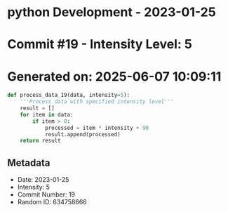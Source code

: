 ﻿# python Development - 2023-01-25
# Commit #19 - Intensity Level: 5
# Generated on: 2025-06-07 10:09:11
```python
def process_data_19(data, intensity=5):
    '''Process data with specified intensity level'''
    result = []
    for item in data:
        if item > 0:
            processed = item * intensity + 90
            result.append(processed)
    return result
```
## Metadata
- Date: 2023-01-25
- Intensity: 5
- Commit Number: 19
- Random ID: 634758666
